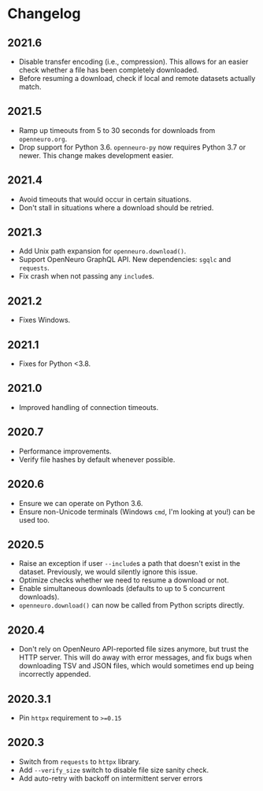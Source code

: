 # Changelog

## 2021.6

- Disable transfer encoding (i.e., compression). This allows for an easier
  check whether a file has been completely downloaded.
- Before resuming a download, check if local and remote datasets actually
  match.

## 2021.5

- Ramp up timeouts from 5 to 30 seconds for downloads from `openneuro.org`.
- Drop support for Python 3.6. `openneuro-py` now requires Python 3.7 or newer.
  This change makes development easier.

## 2021.4

- Avoid timeouts that would occur in certain situations.
- Don't stall in situations where a download should be retried.

## 2021.3

- Add Unix path expansion for `openneuro.download()`.
- Support OpenNeuro GraphQL API. New dependencies: `sgqlc` and `requests`.
- Fix crash when not passing any `include`s.

## 2021.2

- Fixes Windows.

## 2021.1

- Fixes for Python <3.8.

## 2021.0

- Improved handling of connection timeouts.

## 2020.7

- Performance improvements.
- Verify file hashes by default whenever possible.

## 2020.6

- Ensure we can operate on Python 3.6.
- Ensure non-Unicode terminals (Windows `cmd`, I'm looking at you!) can be
  used too.

## 2020.5

- Raise an exception if user `--include`s a path that doesn't exist in the
  dataset. Previously, we would silently ignore this issue.
- Optimize checks whether we need to resume a download or not.
- Enable simultaneous downloads (defaults to up to 5 concurrent downloads).
- `openneuro.download()` can now be called from Python scripts directly.

## 2020.4

- Don't rely on OpenNeuro API-reported file sizes anymore, but trust the
  HTTP server. This will do away with error messages, and fix bugs when
  downloading TSV and JSON files, which would sometimes end up being
  incorrectly appended.

## 2020.3.1

- Pin `httpx` requirement to `>=0.15`

## 2020.3

- Switch from `requests` to `httpx` library.
- Add `--verify_size` switch to disable file size sanity check.
- Add auto-retry with backoff on intermittent server errors
